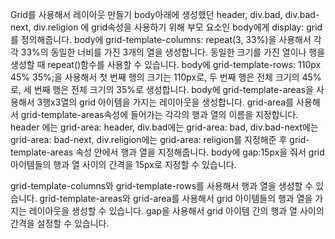 Grid를 사용해서 레이아웃 만들기
body아래에 생성했던 header, div.bad, div.bad-next, div.religion 에 grid속성을 사용하기 위해 부모 요소인 body에게 display: grid를 정의해줍니다.
body에 grid-template-columns: repeat(3, 33%)을 사용해서 각각 33%의 동일한 너비를 가진 3개의 열을 생성합니다.
동일한 크기를 가진 열이나 행을 생성할 때 repeat()함수를 사용할 수 있습니다.
body에 grid-template-rows: 110px 45% 35%;을 사용해서 첫 번째 행의 크기는 110px로, 두 번째 행은 전체 크기의 45%로, 세 번째 행은 전체 크기의 35%로 생성합니다.
body에 grid-template-areas을 사용해서 3행x3열의 grid 아이템을 가지는 레이아웃을 생성합니다.
grid-area를 사용해서 grid-template-areas속성에 들어가는 각각의 행과 열의 이름을 지정합니다.
header 에는 grid-area: header, div.bad에는 grid-area: bad, div.bad-next에는 grid-area: bad-next, div.religion에는 grid-area: religion를 지정해준 후 grid-template-areas 속성 안에서 행과 열을 지정해줍니다.
body에 gap:15px을 줘서 grid 아이템들의 행과 열 사이의 간격을 15px로 지정할 수 있습니다.


grid-template-columns와 grid-template-rows를 사용해서 행과 열을 생성할 수 있습니다.
grid-template-areas와 grid-area를 사용해서 grid 아이템들의 행과 열을 가지는 레이아웃을 생성할 수 있습니다.
gap을 사용해서 grid 아이템 간의 행과 열 사이의 간격을 설정할 수 있습니다.